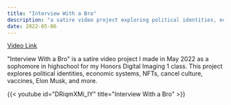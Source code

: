 ```yaml
---
title: "Interview With a Bro"
description: "a satire video project exploring political identities, economic systems, NFTs, cancel culture, vaccines, Elon Musk, and more"
date: 2022-05-06
---
```


[Video Link](https://www.youtube.com/watch?v=DRiqmXMi_IY)

"Interview With a Bro" is a satire video project I made in May 2022 as a sophomore in highschool for my Honors Digital Imaging 1 class. This project explores political identities, economic systems, NFTs, cancel culture, vaccines, Elon Musk, and more.

{{< youtube id="DRiqmXMi_IY" title="Interview With a Bro" >}}
